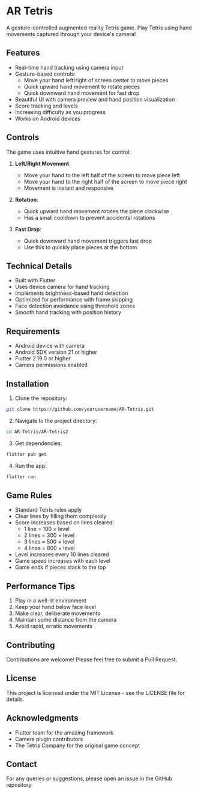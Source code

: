 # AR Tetris

A gesture-controlled augmented reality Tetris game. Play Tetris using hand movements captured through your device's camera!

## Features

- Real-time hand tracking using camera input
- Gesture-based controls:
  - Move your hand left/right of screen center to move pieces
  - Quick upward hand movement to rotate pieces
  - Quick downward hand movement for fast drop
- Beautiful UI with camera preview and hand position visualization
- Score tracking and levels
- Increasing difficulty as you progress
- Works on Android devices

## Controls

The game uses intuitive hand gestures for control:

1. **Left/Right Movement**:
   - Move your hand to the left half of the screen to move piece left
   - Move your hand to the right half of the screen to move piece right
   - Movement is instant and responsive

2. **Rotation**:
   - Quick upward hand movement rotates the piece clockwise
   - Has a small cooldown to prevent accidental rotations

3. **Fast Drop**:
   - Quick downward hand movement triggers fast drop
   - Use this to quickly place pieces at the bottom

## Technical Details

- Built with Flutter
- Uses device camera for hand tracking
- Implements brightness-based hand detection
- Optimized for performance with frame skipping
- Face detection avoidance using threshold zones
- Smooth hand tracking with position history

## Requirements

- Android device with camera
- Android SDK version 21 or higher
- Flutter 2.19.0 or higher
- Camera permissions enabled

## Installation

1. Clone the repository:
```bash
git clone https://github.com/yourusername/AR-Tetris.git
```

2. Navigate to the project directory:
```bash
cd AR-Tetris/AR-Tetris2
```

3. Get dependencies:
```bash
flutter pub get
```

4. Run the app:
```bash
flutter run
```

## Game Rules

- Standard Tetris rules apply
- Clear lines by filling them completely
- Score increases based on lines cleared:
  - 1 line = 100 × level
  - 2 lines = 300 × level
  - 3 lines = 500 × level
  - 4 lines = 800 × level
- Level increases every 10 lines cleared
- Game speed increases with each level
- Game ends if pieces stack to the top

## Performance Tips

1. Play in a well-lit environment
2. Keep your hand below face level
3. Make clear, deliberate movements
4. Maintain some distance from the camera
5. Avoid rapid, erratic movements

## Contributing

Contributions are welcome! Please feel free to submit a Pull Request.

## License

This project is licensed under the MIT License - see the LICENSE file for details.

## Acknowledgments

- Flutter team for the amazing framework
- Camera plugin contributors
- The Tetris Company for the original game concept

## Contact

For any queries or suggestions, please open an issue in the GitHub repository.
